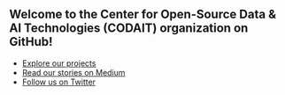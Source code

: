 
## Welcome to the Center for Open-Source Data & AI Technologies (CODAIT) organization on GitHub!

* [Explore our projects](https://developer.ibm.com/code/open/centers/codait/projects/)
* [Read our stories on Medium](https://medium.com/ibm-watson-data-lab) 
* [Follow us on Twitter](https://twitter.com/codait_datalab)
